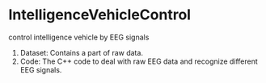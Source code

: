 # IntelligenceVehicleControl
control intelligence vehicle by EEG signals

1) Dataset:
Contains a part of raw data.
2) Code:
The C++ code to deal with raw EEG data and recognize different EEG signals.
